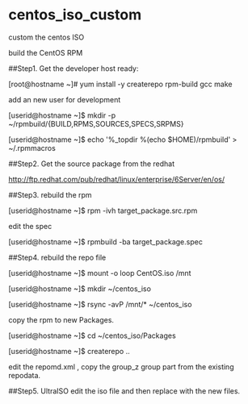 centos_iso_custom
=================

custom the centos ISO  

build the CentOS RPM

##Step1.
Get the developer host ready:

[root@hostname ~]# yum install -y createrepo rpm-build gcc make

add an new user for development

[userid@hostname ~]$ mkdir -p ~/rpmbuild/{BUILD,RPMS,SOURCES,SPECS,SRPMS}

[userid@hostname ~]$ echo '%_topdir %(echo $HOME)/rpmbuild' > ~/.rpmmacros


##Step2. 
Get the source package from the redhat

http://ftp.redhat.com/pub/redhat/linux/enterprise/6Server/en/os/

##Step3.
rebuild the rpm

[userid@hostname ~]$ rpm -ivh target_package.src.rpm

edit the spec

[userid@hostname ~]$ rpmbuild -ba target_package.spec

##Step4. 
rebuild the repo file

[userid@hostname ~]$ mount -o loop CentOS.iso /mnt

[userid@hostname ~]$ mkdir ~/centos_iso

[userid@hostname ~]$ rsync -avP /mnt/* ~/centos_iso

copy the rpm to new Packages.

[userid@hostname ~]$ cd ~/centos_iso/Packages

[userid@hostname ~]$ createrepo ..

edit the repomd.xml , copy the group_z group part from the existing repodata.


##Step5. 
UltraISO edit the iso file and then replace with the new files.
